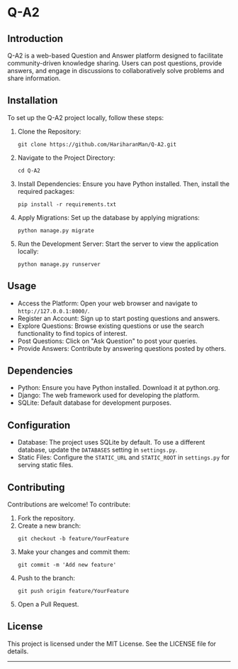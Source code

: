 # Q-A2

## Introduction

Q-A2 is a web-based Question and Answer platform designed to facilitate community-driven knowledge sharing. Users can post questions, provide answers, and engage in discussions to collaboratively solve problems and share information.

## Installation

To set up the Q-A2 project locally, follow these steps:

1. Clone the Repository:
   ```
   git clone https://github.com/HariharanMan/Q-A2.git
   ```
2. Navigate to the Project Directory:
   ```
   cd Q-A2
   ```
3. Install Dependencies:
   Ensure you have Python installed. Then, install the required packages:
   ```
   pip install -r requirements.txt
   ```
4. Apply Migrations:
   Set up the database by applying migrations:
   ```
   python manage.py migrate
   ```
5. Run the Development Server:
   Start the server to view the application locally:
   ```
   python manage.py runserver
   ```

## Usage

- Access the Platform: Open your web browser and navigate to `http://127.0.0.1:8000/`.
- Register an Account: Sign up to start posting questions and answers.
- Explore Questions: Browse existing questions or use the search functionality to find topics of interest.
- Post Questions: Click on "Ask Question" to post your queries.
- Provide Answers: Contribute by answering questions posted by others.

## Dependencies

- Python: Ensure you have Python installed. Download it at python.org.
- Django: The web framework used for developing the platform.
- SQLite: Default database for development purposes.

## Configuration

- Database: The project uses SQLite by default. To use a different database, update the `DATABASES` setting in `settings.py`.
- Static Files: Configure the `STATIC_URL` and `STATIC_ROOT` in `settings.py` for serving static files.

## Contributing

Contributions are welcome! To contribute:

1. Fork the repository.
2. Create a new branch:
   ```
   git checkout -b feature/YourFeature
   ```
3. Make your changes and commit them:
   ```
   git commit -m 'Add new feature'
   ```
4. Push to the branch:
   ```
   git push origin feature/YourFeature
   ```
5. Open a Pull Request.

## License

This project is licensed under the MIT License. See the LICENSE file for details.

---
